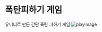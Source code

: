 # 폭탄피하기 게임
유니티로 만든 간단 폭탄 피하기 게임
![playimage](https://user-images.githubusercontent.com/81854016/128993555-28d7e6c4-5312-4fe2-b80d-a707cc5bd9e2.gif)
